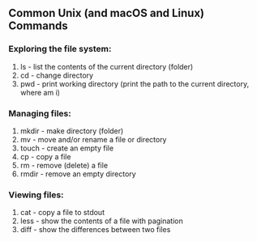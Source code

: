 ## Common Unix (and macOS and Linux) Commands

### Exploring the file system:

1. ls - list the contents of the current directory (folder)
1. cd - change directory
1. pwd - print working directory (print the path to the current directory, where am i)

### Managing files:

1. mkdir - make directory (folder)
1. mv - move and/or rename a file or directory
1. touch - create an empty file
1. cp - copy a file
1. rm - remove (delete) a file
1. rmdir - remove an empty directory

### Viewing files:

1. cat - copy a file to stdout
1. less - show the contents of a file with pagination
1. diff - show the differences between two files
